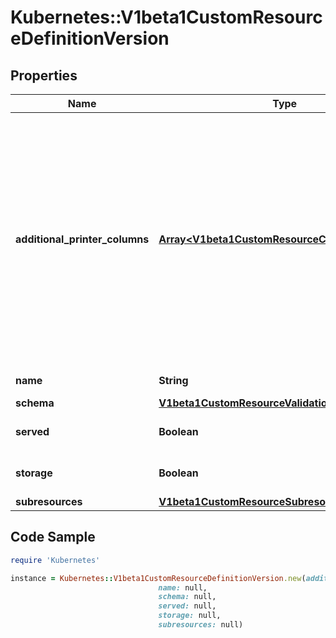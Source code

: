 # Kubernetes::V1beta1CustomResourceDefinitionVersion

## Properties

Name | Type | Description | Notes
------------ | ------------- | ------------- | -------------
**additional_printer_columns** | [**Array&lt;V1beta1CustomResourceColumnDefinition&gt;**](V1beta1CustomResourceColumnDefinition.md) | AdditionalPrinterColumns are additional columns shown e.g. in kubectl next to the name. Defaults to a created-at column. Top-level and per-version columns are mutually exclusive. Per-version columns must not all be set to identical values (top-level columns should be used instead) This field is alpha-level and is only honored by servers that enable the CustomResourceWebhookConversion feature. NOTE: CRDs created prior to 1.13 populated the top-level additionalPrinterColumns field by default. To apply an update that changes to per-version additionalPrinterColumns, the top-level additionalPrinterColumns field must be explicitly set to null | [optional] 
**name** | **String** | Name is the version name, e.g. “v1”, “v2beta1”, etc. | 
**schema** | [**V1beta1CustomResourceValidation**](V1beta1CustomResourceValidation.md) |  | [optional] 
**served** | **Boolean** | Served is a flag enabling/disabling this version from being served via REST APIs | 
**storage** | **Boolean** | Storage flags the version as storage version. There must be exactly one flagged as storage version. | 
**subresources** | [**V1beta1CustomResourceSubresources**](V1beta1CustomResourceSubresources.md) |  | [optional] 

## Code Sample

```ruby
require 'Kubernetes'

instance = Kubernetes::V1beta1CustomResourceDefinitionVersion.new(additional_printer_columns: null,
                                 name: null,
                                 schema: null,
                                 served: null,
                                 storage: null,
                                 subresources: null)
```


